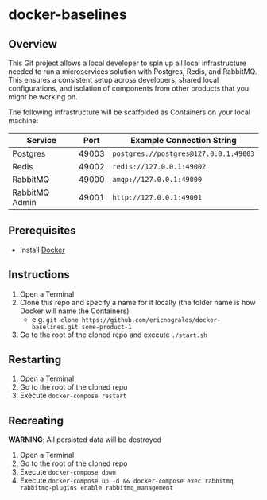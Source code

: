 # docker-baselines

## Overview

This Git project allows a local developer to spin up all local infrastructure needed to run a microservices solution with Postgres, Redis, and RabbitMQ.  This ensures a consistent setup across developers, shared local configurations, and isolation of components from other products that you might be working on.

The following infrastructure will be scaffolded as Containers on your local machine:

| Service | Port | Example Connection String |
| --- | --- | --- |
| Postgres | 49003 | `postgres://postgres@127.0.0.1:49003` |
| Redis | 49002 | `redis://127.0.0.1:49002` |
| RabbitMQ | 49000 | `amqp://127.0.0.1:49000` |
| RabbitMQ Admin | 49001 | `http://127.0.0.1:49001` |

## Prerequisites

* Install [Docker](https://www.docker.com/)

## Instructions

1. Open a Terminal
2. Clone this repo and specify a name for it locally (the folder name is how Docker will name the Containers)
    * e.g. `git clone https://github.com/ericnograles/docker-baselines.git some-product-1`
3. Go to the root of the cloned repo and execute `./start.sh`

## Restarting

1. Open a Terminal
2. Go to the root of the cloned repo
3. Execute `docker-compose restart`

## Recreating

**WARNING**: All persisted data will be destroyed

1. Open a Terminal
2. Go to the root of the cloned repo
3. Execute `docker-compose down`
4. Execute `docker-compose up -d && docker-compose exec rabbitmq rabbitmq-plugins enable rabbitmq_management`